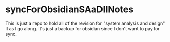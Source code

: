 # syncForObsidianSAaDIINotes
This is just a repo to hold all of the revision for "system analysis and design" II as I go along. It's just a backup for obsidian since I don't want to pay for sync.
